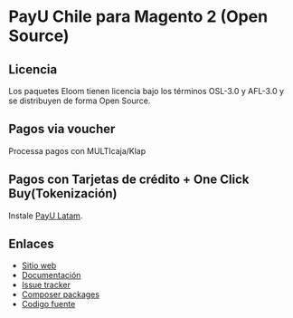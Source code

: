 # PayU Chile para Magento 2 (Open Source)

## Licencia

Los paquetes Eloom tienen licencia bajo los términos OSL-3.0 y AFL-3.0 y se distribuyen de forma Open Source.

## Pagos via voucher
Processa pagos con MULTIcaja/Klap

## Pagos con Tarjetas de crédito + One Click Buy(Tokenización)
Instale [PayU Latam](https://github.com/eloomdev/module-payu).

## Enlaces

* [Sitio web](https://www.eloom.dev/payu)
* [Documentación](https://docs.eloom.dev/payu)
* [Issue tracker](https://github.com/eloomdev/module-payu-cl/issues)
* [Composer packages](https://packagist.org/packages/eloom/module-payu-cl)
* [Codigo fuente](https://github.com/eloomdev/module-payu-cl)